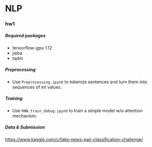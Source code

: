 # NLP
### hw1
##### Required packages
- tensorflow-gpu 1.12
- jieba
- tqdm
##### Preprocessing
- Use `Preprocessing.ipynb` to tokenize sentences and turn them into sequences of int values.

##### Training
- Use `RNN_train_debug.ipynb` to train a simple model w/o attention mechanism.

##### Data & Submission
https://www.kaggle.com/c/fake-news-pair-classification-challenge/

